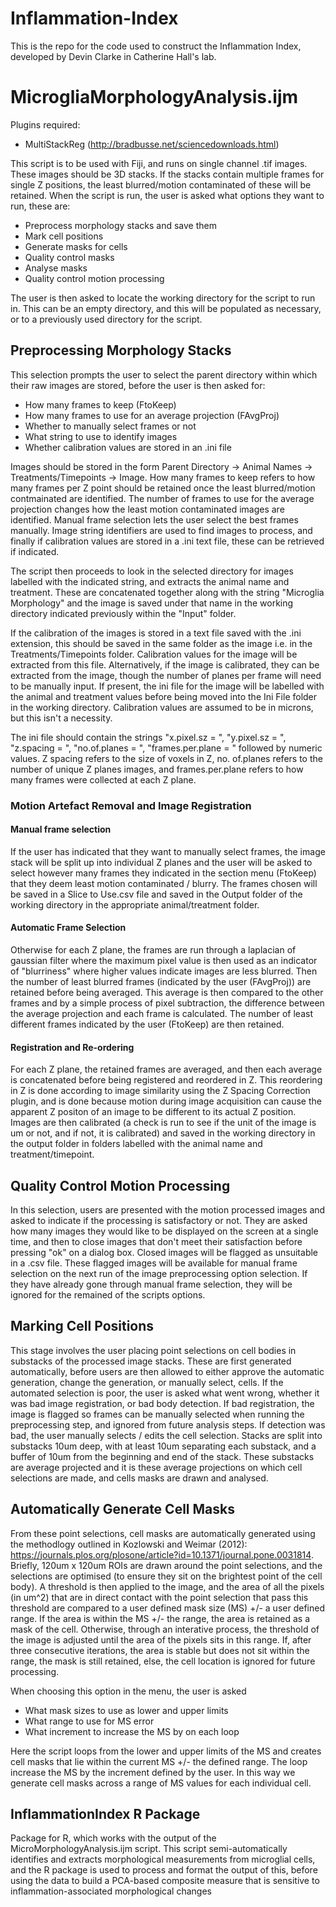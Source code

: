 # Inflammation-Index
This is the repo for the code used to construct the Inflammation Index, developed by Devin Clarke in Catherine Hall's lab.

# MicrogliaMorphologyAnalysis.ijm

Plugins required:
- MultiStackReg (http://bradbusse.net/sciencedownloads.html)

This script is to be used with Fiji, and runs on single channel .tif images. These images should be 3D stacks. If the stacks contain multiple frames for single Z positions, the least blurred/motion contaminated of these will be retained. When the script is run, the user is asked what options they want to run, these are:
- Preprocess morphology stacks and save them
- Mark cell positions
- Generate masks for cells
- Quality control masks
- Analyse masks
- Quality control motion processing

The user is then asked to locate the working directory for the script to run in. This can be an empty directory, and this will be populated as necessary, or to a previously used directory for the script.

## Preprocessing Morphology Stacks

This selection prompts the user to select the parent directory within which their raw images are stored, before the user is then asked for:
- How many frames to keep (FtoKeep)
- How many frames to use for an average projection (FAvgProj)
- Whether to manually select frames or not
- What string to use to identify images
- Whether calibration values are stored in an .ini file

Images should be stored in the form Parent Directory -> Animal Names -> Treatments/Timepoints -> Image. How many frames to keep refers to how many frames per Z point should be retained once the least blurred/motion contmainated are identified. The number of frames to use for the average projection changes how the least motion contaminated images are identified. Manual frame selection lets the user select the best frames manually. Image string identifiers are used to find images to process, and finally if calibration values are stored in a .ini text file, these can be retrieved if indicated.

The script then proceeds to look in the selected directory for images labelled with the indicated string, and extracts the animal name and treatment. These are concatenated together along with the string "Microglia Morphology" and the image is saved under that name in the working directory indicated previously within the "Input" folder. 

If the calibration of the images is stored in a text file saved with the .ini extension, this should be saved in the same folder as the image i.e. in the Treatments/Timepoints folder. Calibration values for the image will be extracted from this file. Alternatively, if the image is calibrated, they can be extracted from the image, though the number of planes per frame will need to be manually input. If present, the ini file for the image will be labelled with the animal and treatment values before being moved into the Ini File folder in the working directory. Calibration values are assumed to be in microns, but this isn't a necessity.

The ini file should contain the strings "x.pixel.sz = ", "y.pixel.sz = ", "z.spacing = ", "no.of.planes = ", "frames.per.plane = " followed by numeric values. Z spacing refers to the size of voxels in Z, no. of.planes refers to the number of unique Z planes images, and frames.per.plane refers to how many frames were collected at each Z plane.

### Motion Artefact Removal and Image Registration

#### Manual frame selection

If the user has indicated that they want to manually select frames, the image stack will be split up into individual Z planes and the user will be asked to select however many frames they indicated in the section menu (FtoKeep) that they deem least motion contaminated / blurry. The frames chosen will be saved in a Slice to Use.csv file and saved in the Output folder of the working directory in the appropriate animal/treatment folder.

#### Automatic Frame Selection

Otherwise for each Z plane, the frames are run through a laplacian of gaussian filter where the maximum pixel value is then used as an indicator of "blurriness" where higher values indicate images are less blurred. Then the number of least blurred frames (indicated by the user (FAvgProj)) are retained before being averaged. This average is then compared to the other frames and by a simple process of pixel subtraction, the difference between the average projection and each frame is calculated. The number of least different frames indicated by the user (FtoKeep) are then retained.

#### Registration and Re-ordering

For each Z plane, the retained frames are averaged, and then each average is concatenated before being registered and reordered in Z. This reordering in Z is done according to image similarity using the Z Spacing Correction plugin, and is done because motion during image acquisition can cause the apparent Z positon of an image to be different to its actual Z position. Images are then calibrated (a check is run to see if the unit of the image is um or not, and if not, it is calibrated) and saved in the working directory in the output folder in folders labelled with the animal name and treatment/timepoint.

## Quality Control Motion Processing

In this selection, users are presented with the motion processed images and asked to indicate if the processing is satisfactory or not. They are asked how many images they would like to be displayed on the screen at a single time, and then to close images that don't meet their satisfaction before pressing "ok" on a dialog box. Closed images will be flagged as unsuitable in a .csv file. These flagged images will be available for manual frame selection on the next run of the image preprocessing option selection. If they have already gone through manual frame selection, they will be ignored for the remained of the scripts options.

## Marking Cell Positions

This stage involves the user placing point selections on cell bodies in substacks of the processed image stacks. These are first generated automatically, before users are then allowed to either approve the automatic generation, change the generation, or manually select, cells. If the automated selection is poor, the user is asked what went wrong, whether it was bad image registration, or bad body detection. If bad registration, the image is flagged so frames can be manually selected when running the preprocessing step, and ignored from future analysis steps. If detection was bad, the user manually selects / edits the cell selection. Stacks are split into substacks 10um deep, with at least 10um separating each substack, and a buffer of 10um from the beginning and end of the stack. These substacks are average projected and it is these average projections on which cell selections are made, and cells masks are drawn and analysed.

## Automatically Generate Cell Masks

From these point selections, cell masks are automatically generated using the methodlogy outlined in Kozlowski and Weimar (2012): https://journals.plos.org/plosone/article?id=10.1371/journal.pone.0031814. Briefly, 120um x 120um ROIs are drawn around the point selections, and the selections are optimised (to ensure they sit on the brightest point of the cell body). A threshold is then applied to the image, and the area of all the pixels (in um^2) that are in direct contact with the point selection that pass this threshold are compared to a user defined mask size (MS) +/- a user defined range. If the area is within the MS +/- the range, the area is retained as a mask of the cell. Otherwise, through an interative process, the threshold of the image is adjusted until the area of the pixels sits in this range. If, after three consecutive iterations, the area is stable but does not sit within the range, the mask is still retained, else, the cell location is ignored for future processing.

When choosing this option in the menu, the user is asked 
- What mask sizes to use as lower and upper limits
- What range to use for MS error
- What increment to increase the MS by on each loop

Here the script loops from the lower and upper limits of the MS and creates cell masks that lie within the current MS +/- the defined range. The loop increase the MS by the increment defined by the user. In this way we generate cell masks across a range of MS values for each individual cell.

## InflammationIndex R Package

Package for R, which works with the output of the MicroMorphologyAnalysis.ijm script. This script semi-automatically identifies and extracts morphological measurements from microglial cells, and the R package is used to process and format the output of this, before using the data to build a PCA-based composite measure that is sensitive to inflammation-associated morphological changes
